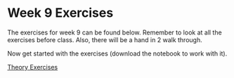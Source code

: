 # Week 9 Exercises
The exercises for week 9 can be found below. Remember to look at all the exercises before class. Also, there will be a hand in 2 walk through.

Now get started with the exercises (download the notebook to work with it).

[Theory Exercises](theory.ipynb)
